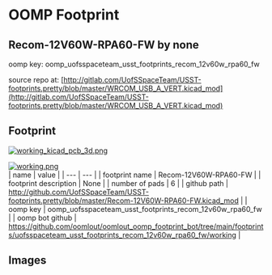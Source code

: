 # OOMP Footprint  
## Recom-12V60W-RPA60-FW  by none  
  
oomp key: oomp_uofsspaceteam_usst_footprints_recom_12v60w_rpa60_fw  
  
source repo at: [http://gitlab.com/UofSSpaceTeam/USST-footprints.pretty/blob/master/WRCOM_USB_A_VERT.kicad_mod](http://gitlab.com/UofSSpaceTeam/USST-footprints.pretty/blob/master/WRCOM_USB_A_VERT.kicad_mod)  
## Footprint  
  
[![working_kicad_pcb_3d.png](working_kicad_pcb_3d_600.png)](working_kicad_pcb_3d.png)  
  
[![working.png](working_600.png)](working.png)  
| name | value | 
| --- | --- | 
| footprint name | Recom-12V60W-RPA60-FW | 
| footprint description | None | 
| number of pads | 6 | 
| github path | http://github.com/UofSSpaceTeam/USST-footprints.pretty/blob/master/Recom-12V60W-RPA60-FW.kicad_mod | 
| oomp key | oomp_uofsspaceteam_usst_footprints_recom_12v60w_rpa60_fw | 
| oomp bot github | https://github.com/oomlout/oomlout_oomp_footprint_bot/tree/main/footprints/uofsspaceteam_usst_footprints_recom_12v60w_rpa60_fw/working | 
## Images  
